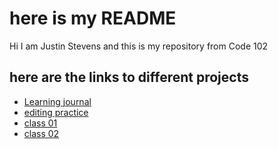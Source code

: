 # here is my README
Hi I am Justin Stevens and this is my repository from Code 102

## here are the links to different projects
- [Learning journal](learning_markdown.md)
- [editing practice](edittingPractice)
- [class 01](discussion01.md)
- [class 02](discussion02.md)
